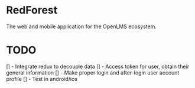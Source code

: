 # RedForest
The web and mobile application for the OpenLMS ecosystem.

# TODO
[] - Integrate redux to decouple data
[] - Access token for user, obtain their general information
[] - Make proper login and after-login user account profile
[] - Test in android/ios